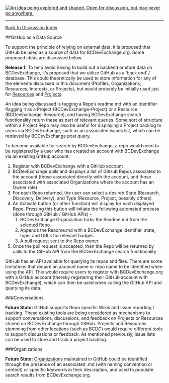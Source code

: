 <a rel="research" href="https://github.com/BCDevExchange/docs/wiki/Project-States"><img alt="An idea being explored and shaped. Open for discussion, but may never go anywhere." style="border-width:0" src="https://img.shields.io/badge/BCDevExchange-Research-red.svg" title="An idea being explored and shaped. Open for discussion, but may never go anywhere." /></a>

---
[Back to Discussion Index](../discussion_index.md)


##GitHub as a Data Source 

To support the principle of relying on external data, it is proposed that GitHub be used as a source of data for BCDevExchange.org. Some proposed ideas are discussed below. 

**Release 1:** To help avoid having to build out a backend or store data on BCDevExchange, it’s proposed that we utilize GitHub as a ‘back end’ / database. This could theoretically be used to store information for any of the elements discussed in this document (Profiles, Organizations, Resources, Interests, or Projects), but would probably be initially used just for [Resources](resources.md) and [Projects](projects.md).
 
An idea being discussed is tagging a Repo’s readme.md with an identifier flagging it as a Project (BCDevExchange-Project) or a Resource (BCDevExchange-Resource), and having BCDevExchange search functionality return these as part of relevant queries. Some sort of structure within a Project Repo may also be useful for displaying a Project backlog to users via BCDevExchange, such as an associated issues list, which can be retrieved by BCDevExchange post query. 

To become available for search by BCDevExchange, a repo would need to be registered by a user who has created an account with BCDevExchange via an existing GitHub account. 

1.	Register with BCDevExchange with a GitHub account
2.	BCDevExchange pulls and displays a list of GitHub Repos associated to the account (those associated directly with the account, and those associated with associated Organizations where the account has an Owner role)
3.	For each Repo returned, the user can select a desired State (Research, Discovery, Delivery), and Type (Resource, Project, possibly others) 
4.	An Activate button (or other function) will display for each displayed Repo. Pressing this button will initiate the following automated process (done through GitHub / GitHub APIs) - 
    1. BCDevExchange Organization forks the Readme.md from the selected Repo
    2. Appends the Readme.md with a BCDevExchange identifier, state, type, and URLs for relevant badges
    3. A pull request sent to the Repo owner 
5.	Once the pull request is accepted, then the Repo will be returned by calls to the GitHub API from the BCDevExchange search functionality

GitHub has an API available for querying its repos and files. There are some limitations that require an account name or repo name to be identified when using the API. This would require users to register with BCDevExchange.org with a GitHub account (thereby registering their GitHub account with BCDevExchange), which can then be used when calling the GitHub API and querying its data. 

###Conversations

**Future State:** GitHub supports Repo specific Wikis and Issue reporting / tracking. These existing tools are being considered as mechanisms to support conversations, discussions, and feedback on Projects or Resources shared on BCDevExchange through GitHub. Projects and Resources stemming from other locations (such as BCDC) would require different tools to support discussions or feedback. As mentioned previously, issue lists can be used to store and track a project backlog.

###Organizations

**Future State:** [Organizations](organizations.md) maintained in GitHub could be identified through the presence of an associated .md (with naming convention or content) or specific keywords in their description, and used to populate search results from BCDevExchange.org.
